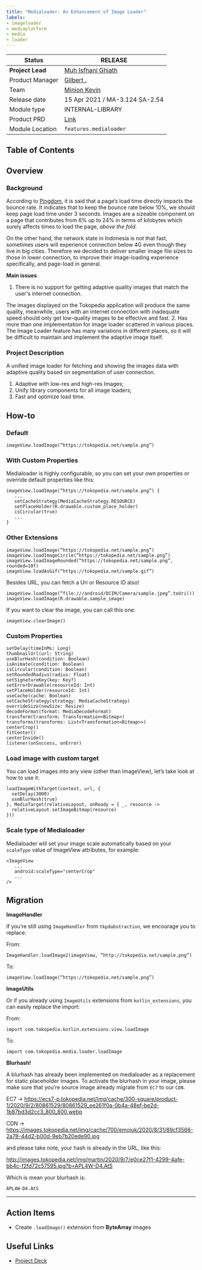 ```yaml
---
title: "Medialoader: An Enhancement of Image Loader"
labels:
- imageloader
- mediaplatform
- media
- loader
---
```


<!--left header table-->
| **Status** | <!--start status:GREEN-->RELEASE<!--end status--> |
| --- | --- |
| **Project Lead** | [Muh Isfhani Ghiath](https://tokopedia.atlassian.net/wiki/people/5c5b988f0551865e5bc7986c?ref=confluence)  |
| Product Manager | [Gilbert .](https://tokopedia.atlassian.net/wiki/people/612c2c400f8ff40068adbfae?ref=confluence)  |
| Team | [Minion Kevin](https://tokopedia.atlassian.net/people/team/153506bb-d29a-494d-8c56-5ebcc53c2dc7)  |
| Release date | 15 Apr 2021 / <!--start status:GREY-->MA-3.124<!--end status--> <!--start status:GREY-->SA-2.54<!--end status-->  |
| Module type | <!--start status:PURPLE-->INTERNAL-LIBRARY<!--end status-->  |
| Product PRD | [Link](https://docs.google.com/document/d/1H__V7uGXLQhlTVRyb5VkHCrcQtM010BLxYP6P-PbIdA/edit#heading=h.9g857dqjo1if) |
| Module Location | `features.medialoader` | `features/media/medialoader` |

## Table of Contents

<!--toc-->

## Overview

### Background

According to [Pingdom](https://www.pingdom.com/blog/page-load-time-really-affect-bounce-rate/), it is said that a page’s load time directly impacts the bounce rate. It indicates that to keep the bounce rate below 10%, we should keep page load time under 3 seconds. Images are a sizeable component on a page that contributes from 6% up to 24% in terms of kilobytes which surely affects times to load the page, *above the fold*.

On the other hand, the network state in Indonesia is not that fast, sometimes users will experience connection below 4G even though they live in big cities. Therefore we decided to deliver smaller image file sizes to those in lower connection, to improve their image-loading experience specifically, and page-load in general.

**Main issues**

1. There is no support for getting adaptive quality images that match the user's internet connection. 

The images displayed on the Tokopedia application will produce the same quality, meanwhile, users with an internet connection with inadequate speed should only get low-quality images to be effective and fast.
2. Has more than one implementation for image loader scattered in various places. The Image Loader feature has many variations in different places, so it will be difficult to maintain and implement the adaptive image itself.

### Project Description

A unified image loader for fetching and showing the images data with adaptive quality based on segmentation of user connection.

1. Adaptive with low-res and high-res Images;
2. Unify library components for all image loaders;
3. Fast and optimize load time.

## How-to

### Default



```
imageView.loadImage(“https://tokopedia.net/sample.png”)
```

### With Custom Properties

Medialoader is highly configurable, so you can set your own properties or override default properties like this:



```
imageView.loadImage(“https://tokopedia.net/sample.png”) {
   ...
   setCacheStrategy(MediaCacheStrategy.RESOURCE)
   setPlaceHolder(R.drawable.custom_place_holder)
   isCircular(true)
   ...
}
```

### Other Extensions



```
imageView.loadImage(“https://tokopedia.net/sample.png”)
imageView.loadImageCircle(“https://tokopedia.net/sample.png”)
imageView.loadImageRounded(“https://tokopedia.net/sample.png”, rounded=10f)
imageView.loadAsGif(“https://tokopedia.net/sample.gif”)
```

Besides URL, you can fetch a Uri or Resource ID also!



```
imageView.loadImage(“file:///android/DCIM/Camera/sample.jpeg”.toUri())
imageView.loadImage(R.drawable.sample_image)
```

If you want to clear the image, you can call this one:



```
imageView.clearImage()
```

### Custom Properties



```
setDelay(timeInMs: Long)
thumbnailUrl(url: String)
useBlurHash(condition: Boolean)
isAnimate(condition: Boolean)
isCircular(condition: Boolean)
setRoundedRadius(radius: Float)
setSignatureKey(key: Key?)
setErrorDrawable(resourceId: Int)
setPlaceHolder(resourceId: Int)
useCache(cache: Boolean)
setCacheStrategy(strategy: MediaCacheStrategy)
overrideSize(newSize: Resize)
decodeFormat(format: MediaDecodeFormat)
transform(transform: Transformation<Bitmap>)
transforms(transforms: List<Transformation<Bitmap>>)
centerCrop()
fitCenter()
centerInside()
listener(onSuccess, onError)
```

### Load image with custom target

You can load images into any view (other than ImageView), let’s take look at how to use it:



```
loadImageWithTarget(context, url, {
  setDelay(3000)
  useBlurHash(true)
}, MediaTarget(relativeLayout, onReady = { _, resource ->
  relativeLayout.setImageBitmap(resource)
}))
```

### Scale type of Medialoader

Medialoader will set your image scale automatically based on your `scaleType` value of ImageView attributes, for example:



```
<ImageView
   ...
   android:scaleType="centerCrop"
   ...
/>
```

## Migration

**ImageHandler**

If you’re still using `ImageHandler` from `tkpdabstraction`, we encourage you to replace:

From:



```
ImageHandler.loadImage2(imageView, “http://tokopedia.net/sample.png”)
```

To:



```
imageView.loadImage(“https://tokopedia.net/sample.png”)
```

**ImageUtils**

Or if you already using `ImageUtils` extensions from `kotlin_extensions`, you can easily replace the import:

From:



```
import com.tokopedia.kotlin.extensions.view.loadImage
```

To:



```
import com.tokopedia.media.loader.loadImage
```

**Blurhash!**

A blurhash has already been implemented on medialoader as a replacement for static placeholder images. To activate the blurhash in your image, please make sure that you’re source image already migrate from `EC7` to our `CDN`.

EC7 → <https://ecs7-p.tokopedia.net/img/cache/300-square/product-1/2020/9/2/80861529/80861529_ee261f0a-0b4a-48ef-be2d-1b87bd3d2cc3_800_800.webp>

CDN → <https://images.tokopedia.net/img/cache/700/emojuk/2020/8/31/89cf3566-2a78-44d2-b00d-9eb7b20ede90.jpg>

and please take note, your hash is already in the URL, like this:

<http://images.tokopedia.net/img/martin/2020/9/7/e0ce27f1-4299-4afe-bb4c-f2fd72c57595.jpg?b=APL4W-D4.AtS>

Which is mean your blurhash is:

`APL4W-D4.AtS`



---

## Action Items

- Create `.loadImage()` extension from **ByteArray** images

## Useful Links

- [Project Deck](https://docs.google.com/presentation/d/1KidkwOvZ7l730Puu-qAK-Ps7_x0xsloqp7pDejFyrOI/edit#slide=id.p)
